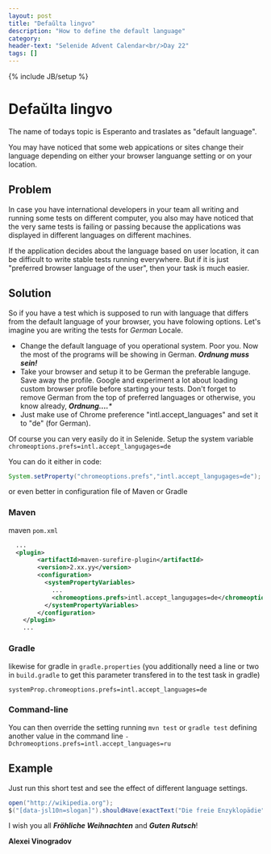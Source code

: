 ```yaml
---
layout: post
title: "Defaŭlta lingvo"
description: "How to define the default language"
category:
header-text: "Selenide Advent Calendar<br/>Day 22"
tags: []
---
```

{% include JB/setup %}

# Defaŭlta lingvo

The name of todays topic is Esperanto and traslates as "default language".

You may have noticed that some web appications or sites change their language depending on either your browser languange setting or on your location.

## Problem
In case you have international developers in your team all writing and running some tests on different computer, you also may have noticed that the very same tests is failing or passing because the applications was displayed in different languages on different machines.

If the application decides about the language based on user location, it can be difficult to write stable tests running everywhere. But if it is just "preferred browser language of the user", then your task is much easier.

## Solution

So if you have a test which is supposed to run with language that differs from the default language of your browser, you have folowing options. Let's imagine you are writing the tests for _German_ Locale.

- Change the default language of you operational system. Poor you. Now the most of the programs will be showing in German. _**Ordnung muss sein!**_
- Take your browser and setup it to be German the preferable languge. Save away the profile. Google and experiment a lot about loading custom browser profile before starting your tests. Don't forget to remove German from the top of preferred languages or otherwise, you know already, _**Ordnung....***_
- Just make use of Chrome preference "intl.accept_languages" and set it to "de" (for German).

Of course you can very easily do it in Selenide.
Setup the system variable `chromeoptions.prefs=intl.accept_langugages=de`

You can do it either in code:
```java
System.setProperty("chromeoptions.prefs","intl.accept_langugages=de");
```
or even better in configuration file of Maven or Gradle

### Maven 

maven `pom.xml`
```xml
  ...
  <plugin>
        <artifactId>maven-surefire-plugin</artifactId>
        <version>2.xx.yy</version>
        <configuration>
          <systemPropertyVariables>
            ...
            <chromeoptions.prefs>intl.accept_langugages=de</chromeoptions.prefs>
          </systemPropertyVariables>
        </configuration>
    </plugin>
    ...
```

### Gradle

likewise for gradle in `gradle.properties` (you additionally need a line or two in `build.gradle` to get this parameter transfered in to the test task in gradle)
```properties
systemProp.chromeoptions.prefs=intl.accept_languages=de
```

### Command-line

You can then override the setting running `mvn test` or `gradle test` defining another value in the command line `-Dchromeoptions.prefs=intl.accept_languages=ru`


## Example

Just run this short test and see the effect of different language settings.

```java
open("http://wikipedia.org");
$("[data-jsl10n=slogan]").shouldHave(exactText("Die freie Enzyklopädie"));
```

I wish you all _**Fröhliche Weihnachten**_ and _**Guten Rutsch**_! 

**Alexei Vinogradov**
